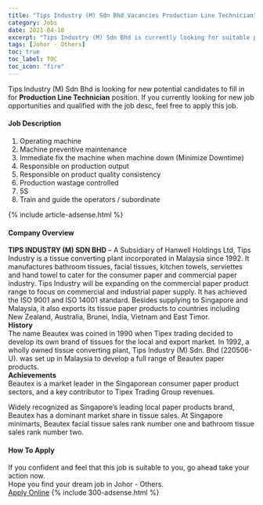 ```yaml
---
title: "Tips Industry (M) Sdn Bhd Vacancies Production Line Technician" 
category: Jobs 
date: 2021-04-18 
excerpt: "Tips Industry (M) Sdn Bhd is currently looking for suitable person to fill in the Production Line Technician which based in Johor - Others" 
tags: [Johor - Others] 
toc: true 
toc_label: TOC 
toc_icon: "fire" 
--- 
```


<p>Tips Industry (M) Sdn Bhd is looking for new potential candidates to fill in for <b>Production Line Technician</b> position. If you currently looking for new job opportunities and qualified with the job desc, feel free to apply this job.
</p><div><div><h4>Job Description</h4></div><div><div><span><div><ol><li>Operating machine</li><li>Machine preventive maintenance</li><li>Immediate fix the machine when machine down (Minimize Downtime)</li><li>Responsible on production output</li><li>Responsible on product quality consistency</li><li>Production wastage controlled</li><li>5S</li><li>Train and guide the operators / subordinate</li></ol></div></span></div></div></div> 
{% include article-adsense.html %} 
<div><div><h4>Company Overview</h4></div><div><div><span><div><div><strong>TIPS INDUSTRY (M) SDN BHD</strong> &#8211; A Subsidiary of&#160;Hanwell Holdings Ltd, Tips Industry is a tissue converting plant incorporated in Malaysia since 1992. It manufactures bathroom tissues, facial tissues, kitchen towels, serviettes and hand towel to cater for the consumer paper and commercial paper industry. Tips Industry will be expanding on the commercial paper product range to focus on commercial and industrial paper supply. It has achieved the ISO 9001 and ISO 14001 standard. Besides supplying to Singapore and Malaysia, it also exports its tissue paper products to countries including New Zealand, Australia, Brunei, India, Vietnam and East Timor.</div>
<div><strong>History</strong>
<div>The name Beautex was coined in 1990 when Tipex trading decided to develop its own brand of tissues for the local and export market. In 1992, a wholly owned tissue converting plant, Tips Industry (M) Sdn. Bhd (220506-U). was set up in Malaysia to develop a full range of Beautex paper products.</div>
</div>
<div><strong>Achievements</strong>
<div>Beautex is a market leader in the Singaporean consumer paper product sectors, and a key contributor to Tipex Trading Group revenues.</div>


Widely recognized as Singapore&#8217;s leading local paper products brand, Beautex has a dominant market share in tissue sales. At Singapore minimarts, Beautex facial tissue sales rank number one and bathroom tissue sales rank number two.</div></div></span></div></div></div> 
#### How To Apply 
If you confident and feel that this job is suitable to you, go ahead take your action now. <br/> 
Hope you find your dream job in Johor - Others. <br/> 
<a href="https://www.jobstreet.com.my/en/job/production-line-technician-4540488?jobId=jobstreet-my-job-4540488&" class="btn btn--info" target="_blank" rel="nofollow noopenner">Apply Online</a> 
{% include 300-adsense.html %} 